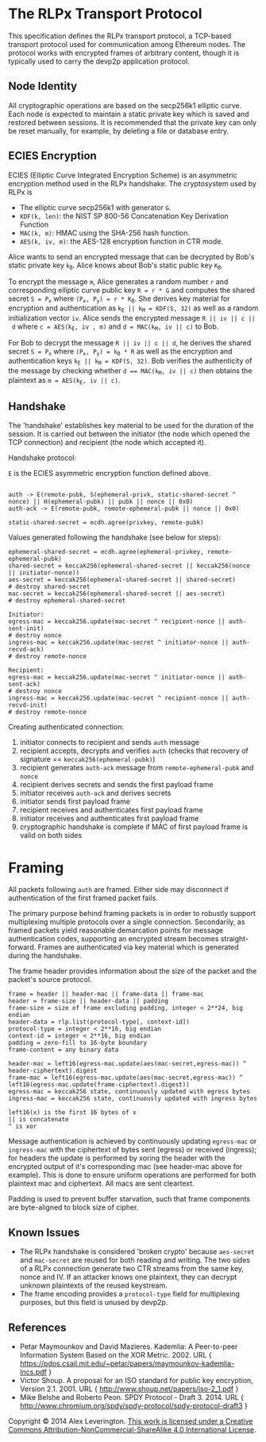 # The RLPx Transport Protocol

This specification defines the RLPx transport protocol, a TCP-based transport protocol
used for communication among Ethereum nodes. The protocol works with encrypted frames of
arbitrary content, though it is typically used to carry the devp2p application protocol.

## Node Identity

All cryptographic operations are based on the secp256k1 elliptic curve. Each node is
expected to maintain a static private key which is saved and restored between sessions. It
is recommended that the private key can only be reset manually, for example, by deleting a
file or database entry.

## ECIES Encryption

ECIES (Elliptic Curve Integrated Encryption Scheme) is an asymmetric encryption method
used in the RLPx handshake. The cryptosystem used by RLPx is

- The elliptic curve secp256k1 with generator `G`.
- `KDF(k, len)`: the NIST SP 800-56 Concatenation Key Derivation Function
- `MAC(k, m)`: HMAC using the SHA-256 hash function.
- `AES(k, iv, m)`: the AES-128 encryption function in CTR mode.

Alice wants to send an encrypted message that can be decrypted by Bob's static private key
<code>k<sub>B</sub></code>. Alice knows about Bob's static public key
<code>K<sub>B</sub></code>.

To encrypt the message `m`, Alice generates a random number `r` and corresponding elliptic
curve public key `R = r * G` and computes the shared secret <code>S = P<sub>x</sub></code>
where <code>(P<sub>x</sub>, P<sub>y</sub>) = r * K<sub>B</sub></code>. She derives key
material for encryption and authentication as
<code>k<sub>E</sub> || k<sub>M</sub> = KDF(S, 32)</code> as well as a random
initialization vector `iv`. Alice sends the encrypted message `R || iv || c || d` where
<code>c = AES(k<sub>E</sub>, iv , m)</code> and
<code>d = MAC(k<sub>M</sub>, iv || c)</code> to Bob.

For Bob to decrypt the message `R || iv || c || d`, he derives the shared secret
<code>S = P<sub>x</sub></code> where
<code>(P<sub>x</sub>, P<sub>y</sub>) = k<sub>B</sub> * R</code> as well as the encryption and
authentication keys <code>k<sub>E</sub> || k<sub>M</sub> = KDF(S, 32)</code>. Bob verifies
the authenticity of the message by checking whether
<code>d == MAC(k<sub>M</sub>, iv || c)</code> then obtains the plaintext as
<code>m = AES(k<sub>E</sub>, iv || c)</code>.

## Handshake

The 'handshake' establishes key material to be used for the duration of the session. It is
carried out between the initiator (the node which opened the TCP connection) and recipient
(the node which accepted it).

Handshake protocol:

`E` is the ECIES asymmetric encryption function defined above.

```text

auth -> E(remote-pubk, S(ephemeral-privk, static-shared-secret ^ nonce) || H(ephemeral-pubk) || pubk || nonce || 0x0)
auth-ack -> E(remote-pubk, remote-ephemeral-pubk || nonce || 0x0)

static-shared-secret = ecdh.agree(privkey, remote-pubk)
```

Values generated following the handshake (see below for steps):

```text
ephemeral-shared-secret = ecdh.agree(ephemeral-privkey, remote-ephemeral-pubk)
shared-secret = keccak256(ephemeral-shared-secret || keccak256(nonce || initiator-nonce))
aes-secret = keccak256(ephemeral-shared-secret || shared-secret)
# destroy shared-secret
mac-secret = keccak256(ephemeral-shared-secret || aes-secret)
# destroy ephemeral-shared-secret

Initiator:
egress-mac = keccak256.update(mac-secret ^ recipient-nonce || auth-sent-init)
# destroy nonce
ingress-mac = keccak256.update(mac-secret ^ initiator-nonce || auth-recvd-ack)
# destroy remote-nonce

Recipient:
egress-mac = keccak256.update(mac-secret ^ initiator-nonce || auth-sent-ack)
# destroy nonce
ingress-mac = keccak256.update(mac-secret ^ recipient-nonce || auth-recvd-init)
# destroy remote-nonce
```

Creating authenticated connection:

1. initiator connects to recipient and sends `auth` message
2. recipient accepts, decrypts and verifies `auth` (checks that recovery of signature ==
   `keccak256(ephemeral-pubk)`)
3.  recipient generates `auth-ack` message from `remote-ephemeral-pubk` and `nonce`
4.  recipient derives secrets and sends the first payload frame
5.  initiator receives `auth-ack` and derives secrets
6.  initiator sends first payload frame
7.  recipient receives and authenticates first payload frame
8.  initiator receives and authenticates first payload frame
9.  cryptographic handshake is complete if MAC of first payload frame is valid on both sides

# Framing

All packets following `auth` are framed. Either side may disconnect if authentication of
the first framed packet fails.

The primary purpose behind framing packets is in order to robustly support multiplexing
multiple protocols over a single connection. Secondarily, as framed packets yield
reasonable demarcation points for message authentication codes, supporting an encrypted
stream becomes straight-forward. Frames are authenticated via key material which is
generated during the handshake.

The frame header provides information about the size of the packet and the packet's source
protocol.

```text
frame = header || header-mac || frame-data || frame-mac
header = frame-size || header-data || padding
frame-size = size of frame excluding padding, integer < 2**24, big endian
header-data = rlp.list(protocol-type[, context-id])
protocol-type = integer < 2**16, big endian
context-id = integer < 2**16, big endian
padding = zero-fill to 16-byte boundary
frame-content = any binary data

header-mac = left16(egress-mac.update(aes(mac-secret,egress-mac)) ^ header-ciphertext).digest
frame-mac = left16(egress-mac.update(aes(mac-secret,egress-mac)) ^ left16(egress-mac.update(frame-ciphertext).digest))
egress-mac = keccak256 state, continuously updated with egress bytes
ingress-mac = keccak256 state, continuously updated with ingress bytes

left16(x) is the first 16 bytes of x
|| is concatenate
^ is xor
```

Message authentication is achieved by continuously updating `egress-mac` or `ingress-mac`
with the ciphertext of bytes sent (egress) or received (ingress); for headers the update
is performed by xoring the header with the encrypted output of it's corresponding mac (see
header-mac above for example). This is done to ensure uniform operations are performed for
both plaintext mac and ciphertext. All macs are sent cleartext.

Padding is used to prevent buffer starvation, such that frame components are byte-aligned
to block size of cipher.

## Known Issues

- The RLPx handshake is considered 'broken crypto' because `aes-secret` and `mac-secret`
  are reused for both reading and writing. The two sides of a RLPx connection generate two
  CTR streams from the same key, nonce and IV. If an attacker knows one plaintext, they can
  decrypt unknown plaintexts of the reused keystream.
- The frame encoding provides a `protocol-type` field for multiplexing purposes, but this
  field is unused by devp2p.

## References
- Petar Maymounkov and David Mazieres. Kademlia: A Peer-to-peer Information System Based on the XOR Metric. 2002. URL { https://pdos.csail.mit.edu/~petar/papers/maymounkov-kademlia-lncs.pdf }
- Victor Shoup. A proposal for an ISO standard for public key encryption, Version 2.1. 2001. URL { http://www.shoup.net/papers/iso-2_1.pdf }
- Mike Belshe and Roberto Peon. SPDY Protocol - Draft 3. 2014. URL { http://www.chromium.org/spdy/spdy-protocol/spdy-protocol-draft3 }

Copyright &copy; 2014 Alex Leverington.
<a rel="license" href="http://creativecommons.org/licenses/by-nc-sa/4.0/">This work is licensed under a
<a rel="license" href="http://creativecommons.org/licenses/by-nc-sa/4.0/">Creative Commons Attribution-NonCommercial-ShareAlike
4.0 International License</a>.
